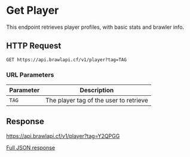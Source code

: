 # Get Player

This endpoint retrieves player profiles, with basic stats and brawler info.

## HTTP Request

`GET https://api.brawlapi.cf/v1/player?tag=TAG`

### URL Parameters

| Parameter | Description                            |
| --------- | -------------------------------------- |
| `TAG`     | The player tag of the user to retrieve |

## Response

https://api.brawlapi.cf/v1/player?tag=Y2QPGG

<a href="/json/players_Y2QPGG.json">Full JSON response</a>
